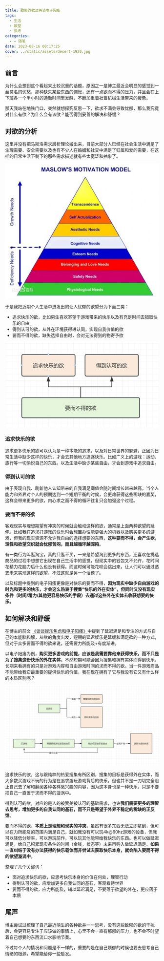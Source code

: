 ```yaml
---
title: 致郁的欲及再谈电子阳痿
tags:
  - 生活
  - 欲望
  - 焦虑
categories:
  - - 随笔
date: 2023-08-16 00:17:25
cover: ../static/assets/desert-1920.jpg
---
```


## 前言

为什么会想到这个看起来比较沉重的话题，原因之一是博主最近会明显的感觉到一丝莫名的忧愁，那种缺失某些东西的惆怅，还有一点欲而不得的压力，并且会在上下班各一个半小时的通勤时间里发酵，不断加重着社畜机械生活带来的疲惫。

那天我站在地铁门口，突然就想探究反思一下，欲求不满会导致忧郁，那么我究竟对什么有欲？为什么会有该欲？能否得到妥善的解决和舒缓？

## 对欲的分析

这里并没有把马斯洛需求层析理论搬出来，目前大部分人已经在社会生活中满足了生理需要、安全需要以及也有不少人在婚姻和社交中满足了归属和爱的需要，在这样的日常生活下剩下的那些需求描述就有些太宽泛和抽象了。

​![image](../static/assets/image-20230815233223-dd3iv60.png)​

于是我把近期个人生活中迸发出的让人忧郁的欲望分为下面三类：

* 追求快乐的欲，比如男生喜欢寄望于游戏带来的快乐以及有充足时间去猎取快乐的自由
* 得到认可的欲，从外在环境获得进认同，实现自我价值的欲
* 要而不得的欲，缺失选择自由时，会对无法得到的物寄予欲

​![image](../static/assets/image-20230815233613-ortj9ui.png)​

### 追求快乐的欲

追求更多快乐的欲可以认为是一种本能的追求，以及对日常世界的躲避，正因为日常生活中缺少这样的快乐，才会去其他地方追逐快乐。比如广义上的游戏：运动、旅行等一切愉悦自己的东西。以及生活中缺少某些自由，才会到游戏中追求自由。

### 得到认可的欲

由于表现自我、刷新他人认知带来的自我满足阈值会随时间增长越来越高。当个人能力和外界对个人的预期达到一个短期平衡的时候，会更难获得这些稀缺的嘉奖，这样会带来更多的欲，内心求之而不得的循环往复只会加强这个过程。

### 要而不得的欲

客观现实与理想期望有冲突的时候就会触动这样的欲，通常是上面两种欲望的延伸。比如我在追求打游戏的快乐时会想置办性能更强大的机器以及购买更多的游戏，但我的现实资源不允许我自由的选择想要的东西，**这种要而不得，会产生欲，理性和欲望交织就会忧郁苦闷，而且越循环越深陷**。

有一类行为叫逛淘宝，真的只逛不买，一来是希望淘到更多的东西，还喜欢在挑选商品的过程中想想它出现在自己生活中的感觉，但现实中的钱包又不允许，花时间花精力花脑力后什么也没有获得。而这时候可能花呗会跳出来，让人们可以通过透支未来实现这样的欲望，不过这就是另一个话题了。

以及标题中提到的电子阳痿更像是对快乐的要而不得，**因为现实中缺少自由游戏的时光和更多的快乐，才会这么热衷于搜集“快乐的外在实体”，但同时又没有现实条件（时间/精力/其他更容易快乐的手段）去通过这些外在实体去收获想要的快乐。**

## 如何解决和舒缓

在博主的前文 [《谈谈娱乐焦虑和电子阳痿》](https://blog.wj2015.com/2023/06/08/%E8%B0%88%E8%B0%88%E5%A8%B1%E4%B9%90%E7%84%A6%E8%99%91%E5%92%8C%E7%94%B5%E5%AD%90%E9%98%B3%E7%97%BF/)中提到了延迟满足和专注的方式与自己的本能脑和解，从欲的角度出发，短期的延迟娱乐是延缓和满足欲的一种方式，但对于众多要而不得的欲来说，还需要力所能及+有度渐进。

以电子阳痿为例，**购买更多游戏的前提，应该是我需要靠他来获得快乐，而不只是为了搜集这份快乐的外在实体**。不然短期可能会因为搜集和拥有实体而得到快乐，长期来看拥有的只是对游戏内容和自由游戏时间的求而不得的欲。当一件游戏商品不能带给我它最重要的提供快乐的价值，我在现在拥有了它与我没有它又有什么样的本质区别呢？

​​![image](../static/assets/image-20230815234540-akj9bw3.png)​​

追求快乐的欲，这与跟纯粹的热爱搜集有所区别，搜集的目标是获得外在实体，而大多数买游戏不玩的行为是在追求游玩游戏背后的快乐。但也并不是一刀切完全阻止自己去了解和翻阅各种各样感兴趣的内容，因为这本身也是一种快乐，只是不要把自己一直置于求而不得的漩涡中。

得到认可的欲，对应的是人的被赞美被认可的基础需求，也许**我们需要更多的理智去思考，增加更多的自我认同的基石，而不只是寄望于外界不稳定的稀缺的正反馈**。

要而不得的欲，**本质上是理想和现实的冲突**，虽然有很多东西无法立即拿到，但可以在力所能及的范围内满足自己，就如我没有可以玩4k@60hz游戏的设备，但我可以降低分辨率，可以游玩前作，可以玩其他能带给我快乐的东西。也可以做延迟满足，给自己积累现实条件的时间（金钱，状态等）未来再购入做延迟满足。**如果一直纠结于没有办法获得的快乐载体而非尝试去获取快乐本身，就会陷入要而不得的欲望漩涡中**。

整理了几个关键词：

* 面对追求快乐的欲，应思考快乐本身的价值在何处，理智行动
* 得到认可的欲，应增加更多自我认同的基石，客观看待世界
* 要而不得的欲，应力所能及，辅以延迟满足，不要落于欲望的外在，更应落于本质

## 尾声

博主尝试过梳理了自己最近萌生的各种欲并一一思考，没有这些致郁的欲的干扰后，会更容易专注于应该做的事情上，心里不会一直有郁郁的压力，也不会不时望着自己想要的东西流口水影响节奏。

不过每个人的情况和问题是不一样的，重要的是在自己烦郁的时候也要去思考自己情绪的根源，希望能给你一些启发。

